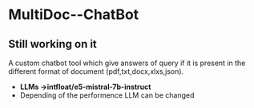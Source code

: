 # MultiDoc--ChatBot 
## Still working on it
A custom chatbot tool which give answers of query if it is present in the different format of document (pdf,txt,docx,xlxs,json).
- **LLMs ->intfloat/e5-mistral-7b-instruct**
- Depending of the performence LLM can be changed
